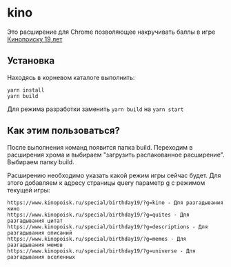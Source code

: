 # kino

Это расширение для Chrome позволяющее накручивать баллы в игре [Кинопоиску 19 лет](https://www.kinopoisk.ru/special/birthday19/)

## Установка

Находясь в корневом каталоге выполнить:
```
yarn install
yarn build
```
Для режима разработки заменить ```yarn build``` на ```yarn start```

## Как этим пользоваться?

После выполнения команд появится папка build. Переходим в расширения хрома и выбираем "загрузить распакованное расширение". Выбираем папку build.

Расширению необходимо указать какой режим игры сейчас будет. Для этого добавляем к адресу страницы query параметр g с режимом текущей игры:
```
https://www.kinopoisk.ru/special/birthday19/?g=kino - Для разгадывания кино
https://www.kinopoisk.ru/special/birthday19/?g=quites - Для разгадывания цитат
https://www.kinopoisk.ru/special/birthday19/?g=descriptions - Для разгадывания описаний
https://www.kinopoisk.ru/special/birthday19/?g=memes - Для разгадывания мемов
https://www.kinopoisk.ru/special/birthday19/?g=universe - Для разгадывания вселенных
```

